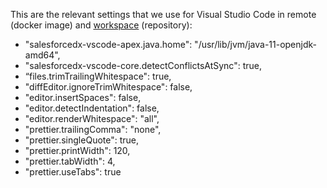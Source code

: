 This are the relevant settings that we use for Visual Studio Code in remote (docker image) and [workspace](https://github.com/Nakama-Partnering-Services/project-scaffolding/blob/main/.vscode/settings.json) (repository):

- "salesforcedx-vscode-apex.java.home": "/usr/lib/jvm/java-11-openjdk-amd64", 
- "salesforcedx-vscode-core.detectConflictsAtSync": true,
- “files.trimTrailingWhitespace": true,
- "diffEditor.ignoreTrimWhitespace": false,
- "editor.insertSpaces": false,
- "editor.detectIndentation": false,
- "editor.renderWhitespace": "all",
- "prettier.trailingComma": "none",
- "prettier.singleQuote": true,
- "prettier.printWidth": 120,
- "prettier.tabWidth": 4,
- "prettier.useTabs": true

